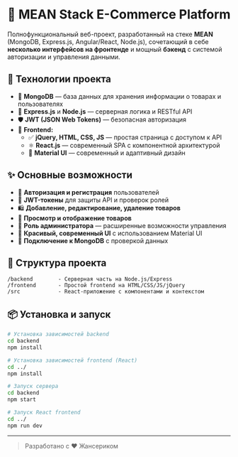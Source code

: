 # 🛒 MEAN Stack E-Commerce Platform

Полнофункциональный веб-проект, разработанный на стеке **MEAN** (MongoDB, Express.js, Angular/React, Node.js), сочетающий в себе **несколько интерфейсов на фронтенде** и мощный **бэкенд** с системой авторизации и управления данными.

## 🔧 Технологии проекта

- 💾 **MongoDB** — база данных для хранения информации о товарах и пользователях
- 🚀 **Express.js** и **Node.js** — серверная логика и RESTful API
- 🛡 **JWT (JSON Web Tokens)** — безопасная авторизация
- 🎨 **Frontend:**
  - ✅ **jQuery, HTML, CSS, JS** — простая страница с доступом к API
  - ⚛️ **React.js** — современный SPA с компонентной архитектурой
  - 🧩 **Material UI** — современный и адаптивный дизайн

## ✨ Основные возможности

- 🔐 **Авторизация и регистрация** пользователей
- 🧾 **JWT-токены** для защиты API и проверок ролей
- 🛍 **Добавление, редактирование, удаление товаров**
- 👀 **Просмотр и отображение товаров**
- 👑 **Роль администратора** — расширенные возможности управления
- 💅 **Красивый, современный UI** с использованием Material UI
- 🔌 **Подключение к MongoDB** с проверкой данных

## 📁 Структура проекта

```
/backend        - Серверная часть на Node.js/Express
/frontend       - Простой frontend на HTML/CSS/JS/jQuery
/src            - React-приложение с компонентами и контекстом
```

## 📦 Установка и запуск

```bash
# Установка зависимостей backend
cd backend
npm install

# Установка зависимостей frontend (React)
cd ../
npm install

# Запуск сервера
cd backend
npm start

# Запуск React frontend
cd ../
npm run dev
```

---

> Разработано с ❤️ Жансериком
